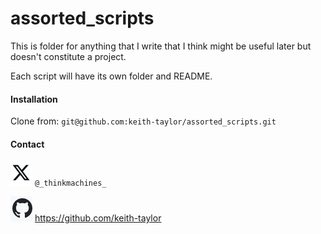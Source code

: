 # assorted_scripts

This is folder for anything that I write that I think might be useful later but doesn't constitute a project.

Each script will have its own folder and README. 

#### Installation

Clone from: `git@github.com:keith-taylor/assorted_scripts.git`

#### Contact

![twitter](img/twitter.png) `@_thinkmachines_`

![github](img/github.png) https://github.com/keith-taylor 
